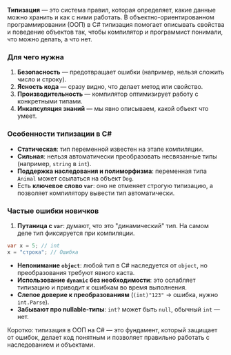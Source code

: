 **Типизация** — это система правил, которая определяет, какие данные можно хранить и как с ними работать. В объектно-ориентированном программировании (ООП) в C# типизация помогает описывать свойства и поведение объектов так, чтобы компилятор и программист понимали, что можно делать, а что нет.

### Для чего нужна

1. **Безопасность** — предотвращает ошибки (например, нельзя сложить число и строку).
2. **Ясность кода** — сразу видно, что делает метод или свойство.
3. **Производительность** — компилятор оптимизирует работу с конкретными типами.
4. **Инкапсуляция знаний** — мы явно описываем, какой объект что умеет.

### Особенности типизации в C#

- **Статическая**: тип переменной известен на этапе компиляции.
- **Сильная**: нельзя автоматически преобразовать несвязанные типы (например, `string` в `int`).
- **Поддержка наследования и полиморфизма**: переменная типа `Animal` может ссылаться на объект `Dog`.
- Есть **ключевое слово `var`**: оно не отменяет строгую типизацию, а позволяет компилятору вывести тип автоматически.

### Частые ошибки новичков

1. **Путаница с `var`**: думают, что это "динамический" тип. На самом деле тип фиксируется при компиляции.

```csharp
var x = 5; // int
x = "строка"; // Ошибка
```
- **Непонимание `object`**: любой тип в C# наследуется от `object`, но преобразования требуют явного каста.
- **Использование `dynamic` без необходимости**: это ослабляет типизацию и приводит к ошибкам во время выполнения.
- **Слепое доверие к преобразованиям** (`(int)"123"` → ошибка, нужно `int.Parse`).
- **Забывают про nullable-типы**: `int?` может быть `null`, обычный `int` — нет.

Коротко: типизация в ООП на C# — это фундамент, который защищает от ошибок, делает код понятным и позволяет правильно работать с наследованием и объектами.